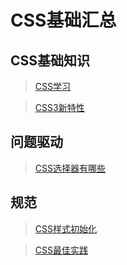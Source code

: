 # CSS基础汇总

## CSS基础知识

> [CSS学习](知识笔记/大前端/基础/HTML+CSS/CSS/CSS基础/CSS学习.md)

> [CSS3新特性](知识笔记/大前端/基础/HTML+CSS/CSS/CSS3/CSS3新特性.md)

## 问题驱动

> [CSS选择器有哪些](知识笔记/大前端/基础/HTML+CSS/CSS/CSS基础/CSS选择器有哪些.md)

## 规范

> [CSS样式初始化](知识笔记/大前端/基础/HTML+CSS/CSS/CSS基础/CSS样式初始化.md)

> [CSS最佳实践](知识笔记/大前端/基础/HTML+CSS/CSS/CSS基础/CSS最佳实践.md)
